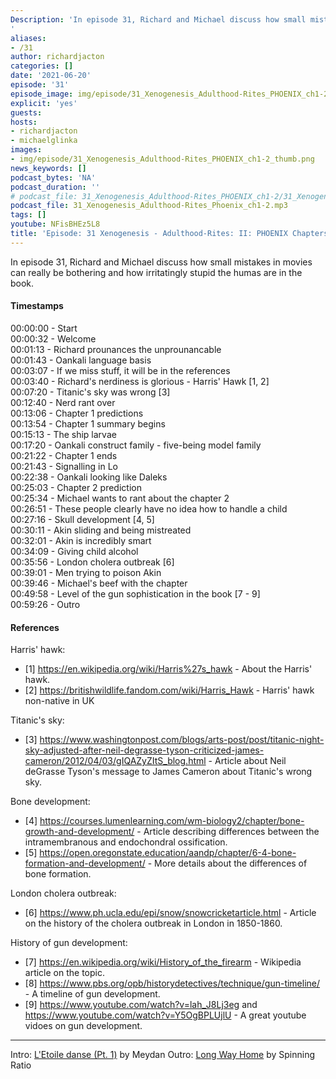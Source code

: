 ```yaml
---
Description: 'In episode 31, Richard and Michael discuss how small mistakes in movies can really be bothering and how irritatingly stupid the humas are in the book.
'
aliases:
- /31
author: richardjacton
categories: []
date: '2021-06-20'
episode: '31'
episode_image: img/episode/31_Xenogenesis_Adulthood-Rites_PHOENIX_ch1-2_thumb.png
explicit: 'yes'
guests:
hosts:
- richardjacton
- michaelglinka
images:
- img/episode/31_Xenogenesis_Adulthood-Rites_PHOENIX_ch1-2_thumb.png
news_keywords: []
podcast_bytes: 'NA'
podcast_duration: ''
# podcast_file: 31_Xenogenesis_Adulthood-Rites_PHOENIX_ch1-2/31_Xenogenesis_Adulthood-Rites_PHOENIX_ch1-2.mp3
podcast_file: 31_Xenogenesis_Adulthood-Rites_Phoenix_ch1-2.mp3
tags: []
youtube: NFisBHEz5L8
title: 'Episode: 31 Xenogenesis - Adulthood-Rites: II: PHOENIX Chapters 1 & 2'
---
```


In episode 31, Richard and Michael discuss how small mistakes in movies can really be bothering and how irritatingly stupid the humas are in the book.

#### Timestamps

00:00:00 - Start\
00:00:32 - Welcome\
00:01:13 - Richard prounances the unprounancable\
00:01:43 - Oankali language basis\
00:03:07 - If we miss stuff, it will be in the references\
00:03:40 - Richard's nerdiness is glorious - Harris' Hawk [1, 2]\
00:07:20 - Titanic's sky was wrong [3]\
00:12:40 - Nerd rant over\
00:13:06 - Chapter 1 predictions\
00:13:54 - Chapter 1 summary begins\
00:15:13 - The ship larvae\
00:17:20 - Oankali construct family - five-being model family\
00:21:22 - Chapter 1 ends\
00:21:43 - Signalling in Lo\
00:22:38 - Oankali looking like Daleks\
00:25:03 - Chapter 2 prediction\
00:25:34 - Michael wants to rant about the chapter 2\
00:26:51 - These people clearly have no idea how to handle a child\
00:27:16 - Skull development [4, 5]\
00:30:11 - Akin sliding and being mistreated\
00:32:01 - Akin is incredibly smart\
00:34:09 - Giving child alcohol\
00:35:56 - London cholera outbreak [6]\
00:39:01 - Men trying to poison Akin\
00:39:46 - Michael's beef with the chapter\
00:49:58 - Level of the gun sophistication in the book [7 - 9]\
00:59:26 - Outro

#### References

Harris' hawk:
- [1] https://en.wikipedia.org/wiki/Harris%27s_hawk - About the Harris' hawk.
- [2] https://britishwildlife.fandom.com/wiki/Harris_Hawk - Harris' hawk non-native in UK

Titanic's sky:
- [3] https://www.washingtonpost.com/blogs/arts-post/post/titanic-night-sky-adjusted-after-neil-degrasse-tyson-criticized-james-cameron/2012/04/03/gIQAZyZItS_blog.html - Article about Neil deGrasse Tyson's message to James Cameron about Titanic's wrong sky.

Bone development:
- [4] https://courses.lumenlearning.com/wm-biology2/chapter/bone-growth-and-development/ - Article describing differences between the intramembranous and endochondral ossification.
- [5] https://open.oregonstate.education/aandp/chapter/6-4-bone-formation-and-development/ - More details about the differences of bone formation.

London cholera outbreak:
- [6] https://www.ph.ucla.edu/epi/snow/snowcricketarticle.html - Article on the history of the cholera outbreak in London in 1850-1860.

History of gun development:
- [7] https://en.wikipedia.org/wiki/History_of_the_firearm - Wikipedia article on the topic.
- [8] https://www.pbs.org/opb/historydetectives/technique/gun-timeline/ - A timeline of gun development.
- [9] https://www.youtube.com/watch?v=lah_J8Lj3eg and https://www.youtube.com/watch?v=Y5OgBPLUjlU - A great youtube vidoes on gun development.

---
Intro: [L'Etoile danse (Pt. 1)](https://freemusicarchive.org/music/Meydan/Havor/6-_LEtoile_danse_Pt_1_1738) by Meydan
Outro: [Long Way Home](https://freemusicarchive.org/music/Spinning_Ratio/Long_Way_Home/Long_Way_Home) by Spinning Ratio
